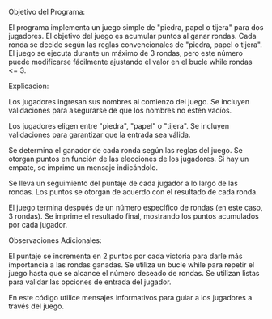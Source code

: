 Objetivo del Programa:

El programa implementa un juego simple de "piedra, papel o tijera" para dos jugadores.
El objetivo del juego es acumular puntos al ganar rondas. Cada ronda se decide según las reglas convencionales de "piedra, papel o tijera".
El juego se ejecuta durante un máximo de 3 rondas, pero este número puede modificarse fácilmente ajustando el valor en el bucle while rondas <= 3.

Explicacion:

Los jugadores ingresan sus nombres al comienzo del juego. Se incluyen validaciones para asegurarse de que los nombres no estén vacíos.

Los jugadores eligen entre "piedra", "papel" o "tijera". Se incluyen validaciones para garantizar que la entrada sea válida.

Se determina el ganador de cada ronda según las reglas del juego. Se otorgan puntos en función de las elecciones de los jugadores.
Si hay un empate, se imprime un mensaje indicándolo.

Se lleva un seguimiento del puntaje de cada jugador a lo largo de las rondas.
Los puntos se otorgan de acuerdo con el resultado de cada ronda.

El juego termina después de un número específico de rondas (en este caso, 3 rondas).
Se imprime el resultado final, mostrando los puntos acumulados por cada jugador.

Observaciones Adicionales:

El puntaje se incrementa en 2 puntos por cada victoria para darle más importancia a las rondas ganadas.
Se utiliza un bucle while para repetir el juego hasta que se alcance el número deseado de rondas.
Se utilizan listas para validar las opciones de entrada del jugador.

En este código  utilice mensajes informativos para guiar a los jugadores a través del juego.





